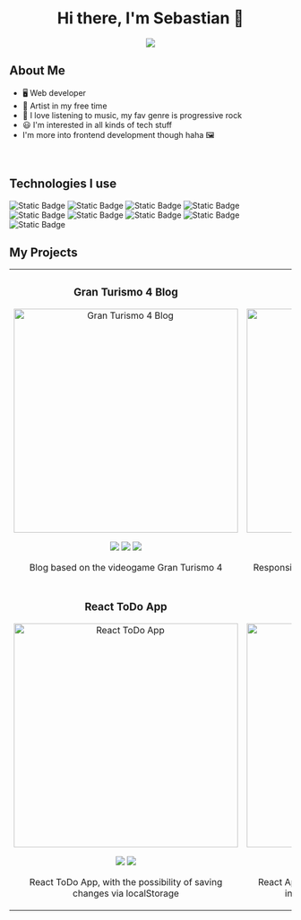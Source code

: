 <h1 align="center">Hi there, I'm Sebastian 👋</h1>

<p align="center">
  <img src="https://github.com/acevedoseba97/acevedoseba97/assets/117867239/733b9f17-e529-48af-bcc1-7ca008105236" />
</p>

## About Me

- 🖥️ Web developer
- 🎨 Artist in my free time
- 🎵 I love listening to music, my fav genre is progressive rock
- 😃 I'm interested in all kinds of tech stuff
- I'm more into frontend development though haha 🖼️
<br>

## Technologies I use

![Static Badge](https://img.shields.io/badge/HTML5-%23000?style=for-the-badge&logo=html5&logoColor=%23fff&labelColor=%23E34F26)
![Static Badge](https://img.shields.io/badge/CSS3-%23000?style=for-the-badge&logo=css3&logoColor=%23fff&labelColor=%231572B6)
![Static Badge](https://img.shields.io/badge/JavaScript-%23000?style=for-the-badge&logo=javascript&logoColor=%23fff&labelColor=%23F7DF1E)
![Static Badge](https://img.shields.io/badge/Git-%23000?style=for-the-badge&logo=git&logoColor=%23fff&labelColor=%23F05032)
![Static Badge](https://img.shields.io/badge/GitHub-%23000?style=for-the-badge&logo=github&logoColor=%23fff&labelColor=%23181717)
![Static Badge](https://img.shields.io/badge/React-%23000?style=for-the-badge&logo=react&logoColor=%23fff&labelColor=%2361DAFB)
![Static Badge](https://img.shields.io/badge/TailwindCSS-%23000?style=for-the-badge&logo=tailwindcss&logoColor=%23fff&labelColor=%2306B6D4)
![Static Badge](https://img.shields.io/badge/PHP-%23000?style=for-the-badge&logo=php&logoColor=%23fff&labelColor=%23777BB4)
![Static Badge](https://img.shields.io/badge/Visual%20Studio%20Code-%23000?style=for-the-badge&logo=visual-studio&logoColor=%23fff&labelColor=%23007ACC)

## My Projects

<table align="center">
<tr>
<td width="50%">
<h3 align="center">Gran Turismo 4 Blog</h3>
<div align="center">
<a href="https://github.com/acevedoseba97/gt4-blog"><img src="https://github.com/acevedoseba97/acevedoseba97/assets/117867239/52d5f477-ca32-43a0-a885-5767eb78afdd" width="400" alt="Gran Turismo 4 Blog"></a>

<p>
<img src="https://img.shields.io/badge/HTML5-%23000?style=for-the-badge&logo=html5&logoColor=%23fff&labelColor=%23E34F26">
  <img src="https://img.shields.io/badge/CSS3-%23000?style=for-the-badge&logo=css3&logoColor=%23fff&labelColor=%231572B6">
  <img src="https://img.shields.io/badge/JavaScript-%23000?style=for-the-badge&logo=javascript&logoColor=%23fff&labelColor=%23F7DF1E">
</p>
<p>Blog based on the videogame Gran Turismo 4</p>
</div>
                                                                                      
</td>

<td width="50%">
<h3 align="center">Responsive Weather App</h3>
<div align="center">
<a href="https://github.com/acevedoseba97/weather-app" target="_blank"><img src="https://github.com/acevedoseba97/acevedoseba97/assets/117867239/68f70730-25d9-4061-bfa9-75c3a52f2f87" width="400" alt="Weather app"></a>

<p>
<img src="https://img.shields.io/badge/HTML5-%23000?style=for-the-badge&logo=html5&logoColor=%23fff&labelColor=%23E34F26">
  <img src="https://img.shields.io/badge/CSS3-%23000?style=for-the-badge&logo=css3&logoColor=%23fff&labelColor=%231572B6">
  <img src="https://img.shields.io/badge/JavaScript-%23000?style=for-the-badge&logo=javascript&logoColor=%23fff&labelColor=%23F7DF1E">
</p>
<p>Responsive weather app with day/night difference</p>
</div>
                                                                                      
</td>

</tr>

<tr>
<td width="50%">
<h3 align="center">React ToDo App</h3>
<div align="center">
<a href="https://github.com/acevedoseba97/react-todo"><img src="https://github.com/acevedoseba97/acevedoseba97/assets/117867239/d7b3eaee-0758-4959-81cc-2cf15ef84a68" width="400" alt="React ToDo App"></a>


<p>
<img src="https://img.shields.io/badge/React-%23000?style=for-the-badge&logo=react&logoColor=%23fff&labelColor=%2361DAFB">
<img src="https://img.shields.io/badge/TailwindCSS-%23000?style=for-the-badge&logo=tailwindcss&logoColor=%23fff&labelColor=%2306B6D4">
</p>
<p>React ToDo App, with the possibility of saving changes via localStorage</p>
</div>
                                                                                      
</td>

<td width="50%">
<h3 align="center">Shopping Cart</h3>
<div align="center">
<a href="https://github.com/acevedoseba97/react-shoppingcart" target="_blank"><img src="https://github.com/acevedoseba97/acevedoseba97/assets/117867239/707803aa-c6d3-42d9-9467-e4d1a9844ae0" width="400" alt="Shopping Cart"></a>


<p>
<img src="https://img.shields.io/badge/React-%23000?style=for-the-badge&logo=react&logoColor=%23fff&labelColor=%2361DAFB">
<img src="https://img.shields.io/badge/Redux-%23000?style=for-the-badge&logo=redux&labelColor=%23764ABC">
<img src="https://img.shields.io/badge/TailwindCSS-%23000?style=for-the-badge&logo=tailwindcss&logoColor=%23fff&labelColor=%2306B6D4">

</p>
<p>React App that simulates a shopping cart with 4 initial products, using Redux library</p>
</div>
                                                                                      
</td>

</tr>
</table>                                                                                 
